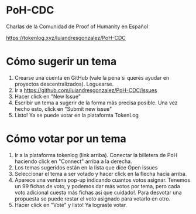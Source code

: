 # PoH-CDC
Charlas de la Comunidad de Proof of Humanity en Español

https://tokenlog.xyz/luiandresgonzalez/PoH-CDC

# Cómo sugerir un tema
1. Crearse una cuenta en GitHub (vale la pena si querés ayudar en proyectos descentralizados). Loguearse.
2. Ir a https://github.com/luiandresgonzalez/PoH-CDC/issues
3. Hacer click en "New Issue"
4. Escribir un tema a sugerir de la forma más precisa posible. Una vez hecho esto, click en "Submit new issue"
5. Listo! Ya se puede votar en la plataforma TokenLog

# Cómo votar por un tema
1. Ir a la plataforma tokenlog (link arriba). Conectar la billetera de PoH haciendo click en "Connect" arriba a la derecha. 
2. Los temas sugeridos están en la lista que dice Open issues
3. Seleccionar el tema a ser votado y hacer click en la flecha hacia arriba. 
4. Aparece una ventana pop-up indicando cuantos votos asignar. Tenemos un 99 fichas de voto, y podemos dar más votos por tema, pero cada voto adicional cuesta más fichas asi que cuidado!. Para desvotar una propuesta se puede restar el voto asignado para votarlo en otro. 
5. Hacer click en "Vote" y listo! Ya lograste votar. 
